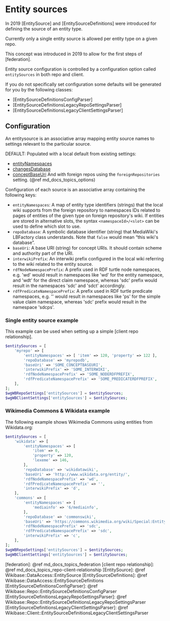 # Entity sources

In 2019 [EntitySource] and [EntitySourceDefinitions] were introduced for defining the source of an entity type.

Currently only a single entity source is allowed per entity type on a given repo.

This concept was introduced in 2019 to allow for the first steps of [federation].

Entity source configuration is controlled by a configuration option called `entitySources` in both repo and client.

If you do not specifically set configuration some defaults will be generated for you by the following classes:
 - [EntitySourceDefinitionsConfigParser]
 - [EntitySourceDefinitionsLegacyRepoSettingsParser]
 - [EntitySourceDefinitionsLegacyClientSettingsParser]

## Configuration

An entitysource is an associative array mapping entity source names to settings relevant to the particular source.

DEFAULT: Populated with a local default from existing settings:
 - [entityNamespaces](#entityNamespaces)
 - [changesDatabase](#changesDatabase)
 - [conceptBaseUri](#conceptBaseUri)
And with foreign repos using the `foreignRepositories` setting. (@ref md_docs_topics_options)

Configuration of each source is an associative array containing the following keys:

 - `entityNamespaces`: A map of entity type identifiers (strings) that the local wiki supports from the foreign repository to namespaces IDs related to pages of entities of the given type on foreign repository's wiki. If entities are stored in alternative slots, the syntax ```<namespaceId>/<slot>``` can be used to define which slot to use.
 - `repoDatabase`: A symbolic database identifier (string) that MediaWiki's LBFactory class understands. Note that `false` would mean “this wiki's database”.
 - `baseUri`: A base URI (string) for concept URIs. It should contain scheme and authority part of the URI.
 - `interwikiPrefix`: An interwiki prefix configured in the local wiki referring to the wiki related to the entity source.
 - `rdfNodeNamespacePrefix`: A prefix used in RDF turtle node namespaces, e.g. 'wd' would result in namespaces like 'wd' for the entity namespace, and 'wdt' for the direct claim namespace, whereas 'sdc' prefix would result in the namespaces 'sdc' and 'sdct' accordingly.
 - `rdfPredicateNamespacePrefix`: A prefix used in RDF turtle predicate namespaces, e.g. '' would result in namespaces like 'ps' for the simple value claim namespace, whereas 'sdc' prefix would result in the namespace 'sdcps'.

### Single entity source example

This example can be used when setting up a simple [client repo relationship].

```php
$entitySources = [
    'myrepo' => [
        'entityNamespaces' => [ 'item' => 120, 'property' => 122 ],
        'repoDatabase' => 'myrepodb',
        'baseUri' => 'SOME_CONCEPTBASEURI',
        'interwikiPrefix' => 'SOME_INTERWIKI',
        'rdfNodeNamespacePrefix' => 'SOME_NODERDFPREFIX',
        'rdfPredicateNamespacePrefix' => 'SOME_PREDICATERDFPREFIX',
    ],
];
$wgWBRepoSettings['entitySources'] = $entitySources;
$wgWBClientSettings['entitySources'] = $entitySources;
```

### Wikimedia Commons & Wikidata example

The following example shows Wikimedia Commons using entities from Wikidata.org:

```php
$entitySources = [
    'wikidata' => [
        'entityNamespaces' => [
            'item' => 0,
            'property' => 120,
            'lexeme' => 146,
        ],
        'repoDatabase' => 'wikidatawiki',
        'baseUri' => 'http://www.wikidata.org/entity/',
        'rdfNodeNamespacePrefix' => 'wd',
        'rdfPredicateNamespacePrefix' => '',
        'interwikiPrefix' => 'd',
    ],
    'commons' => [
        'entityNamespaces' => [
            'mediainfo' => '6/mediainfo',
        ],
        'repoDatabase' => 'commonswiki',
        'baseUri' => 'https://commons.wikimedia.org/wiki/Special:EntityData/',
        'rdfNodeNamespacePrefix' => 'sdc',
        'rdfPredicateNamespacePrefix' => 'sdc',
        'interwikiPrefix' => 'c',
    ],
];
$wgWBRepoSettings['entitySources'] = $entitySources;
$wgWBClientSettings['entitySources'] = $entitySources;
```

[federation]: @ref md_docs_topics_federation
[client repo relationship]: @ref md_docs_topics_repo-client-relationship
[EntitySource]: @ref Wikibase::DataAccess::EntitySource
[EntitySourceDefinitions]: @ref Wikibase::DataAccess::EntitySourceDefinitions
[EntitySourceDefinitionsConfigParser]: @ref Wikibase::Repo::EntitySourceDefinitionsConfigParser
[EntitySourceDefinitionsLegacyRepoSettingsParser]: @ref Wikibase::Repo::EntitySourceDefinitionsLegacyRepoSettingsParser
[EntitySourceDefinitionsLegacyClientSettingsParser]: @ref Wikibase::Client::EntitySourceDefinitionsLegacyClientSettingsParser
